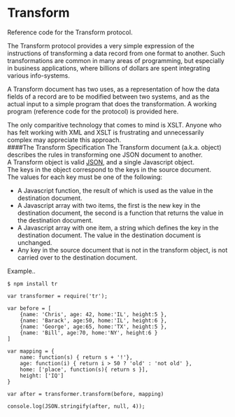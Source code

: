 Transform
=========
Reference code for the Transform protocol.    

The Transform protocol provides a very simple expression of the instructions of transforming a data record from one format to another. Such transformations are common in many areas of programming, but especially in business applications, where billions of dollars are spent
integrating various info-systems.    

A Transform document has two uses, as a representation of how the data fields of a record are to be modified between two systems, and as the actual input to a simple program that does the transformation.  A working program (reference code for the protocol) is provided here.    

The only comparitive technology that comes to mind is XSLT.  Anyone who has felt working with XML and XSLT is frustrating and unnecessarily complex may appreciate this approach.    
####The Transform Specification
The Transform document (a.k.a. object) describes the rules in transforming one JSON document to another.    
A Transform object is valid [JSON](http://www.json.org/), and a single Javascript object.    
The keys in the object correspond to the keys in the source document.    
The values for each key must be one of the following:    
+ A Javascript function, the result of which is used as the value in the destination document.    
+ A Javascript array with two items, the first is the new key in the destination document, the second is a function that returns the value in the destination document.    
+ A Javascript array with one item, a string which defines the key in the destination document.  The value in the destination document is unchanged.     
+ Any key in the source document that is not in the transform object, is not carried over to the destination document.
    
Example..
````
$ npm install tr

var transformer = require('tr');

var before = [
    {name: 'Chris', age: 42, home:'IL', height:5 },
    {name: 'Barack', age:50, home:'IL', height:6 },
    {name: 'George', age:65, home:'TX', height:5 },
    {name: 'Bill', age:70, home:'NY', height:6 }
]

var mapping = {
    name: function(s) { return s + '!'},
    age: function(i) { return i > 50 ? 'old' : 'not old' },
    home: ['place', function(s){ return s }],
    height: ['IQ']
}

var after = transformer.transform(before, mapping)

console.log(JSON.stringify(after, null, 4));
````
